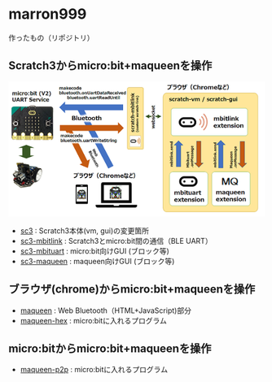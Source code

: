 # marron999

作ったもの（リポジトリ）

## Scratch3からmicro:bit+maqueenを操作

![](images/mbituart.png)

- [sc3](/marron9999/sc3/) : Scratch3本体(vm, gui)の変更箇所
- [sc3-mbitlink](/marron9999/sc3-mbitlink/) : Scratch3とmicro:bit間の通信（BLE UART）
- [sc3-mbituart](/marron9999/sc3-mbituart/) : micro:bit向けGUI (ブロック等)
- [sc3-maqueen](/marron9999/sc3-maqueen/) : maqueen向けGUI (ブロック等)

## ブラウザ(chrome)からmicro:bit+maqueenを操作

- [maqueen](/marron9999/maqueen/) : Web Bluetooth（HTML+JavaScript)部分
- [maqueen-hex](/marron9999/maqueen-hex/) : micro:bitに入れるプログラム

## micro:bitからmicro:bit+maqueenを操作

- [maqueen-p2p](/marron9999/maqueen-p2p/) : micro:bitに入れるプログラム

